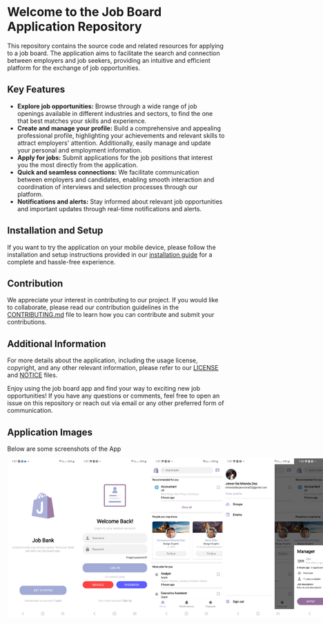 <h1>Welcome to the Job Board Application Repository</h1>

<p>This repository contains the source code and related resources for applying to a job board. The application aims to facilitate the search and connection between employers and job seekers, providing an intuitive and efficient platform for the exchange of job opportunities.</p>

<h2>Key Features</h2>

<ul>
   <li><strong>Explore job opportunities:</strong> Browse through a wide range of job openings available in different industries and sectors, to find the one that best matches your skills and experience.</li>
   <li><strong>Create and manage your profile:</strong> Build a comprehensive and appealing professional profile, highlighting your achievements and relevant skills to attract employers' attention. Additionally, easily manage and update your personal and employment information.</li>
   <li><strong>Apply for jobs:</strong> Submit applications for the job positions that interest you the most directly from the application.</li>
   <li><strong>Quick and seamless connections:</strong> We facilitate communication between employers and candidates, enabling smooth interaction and coordination of interviews and selection processes through our platform.</li>
   <li><strong>Notifications and alerts:</strong> Stay informed about relevant job opportunities and important updates through real-time notifications and alerts.</li>
</ul>

<h2>Installation and Setup</h2>

<p>If you want to try the application on your mobile device, please follow the installation and setup instructions provided in our <a href="#">installation guide</a> for a complete and hassle-free experience.</p>

<h2>Contribution</h2>

<p>We appreciate your interest in contributing to our project. If you would like to collaborate, please read our contribution guidelines in the <a href="#">CONTRIBUTING.md</a> file to learn how you can contribute and submit your contributions.</p>

<h2>Additional Information</h2>

<p>For more details about the application, including the usage license, copyright, and any other relevant information, please refer to our <a href="#">LICENSE</a> and <a href="#">NOTICE</a> files.</p>

<p>Enjoy using the job board app and find your way to exciting new job opportunities! If you have any questions or comments, feel free to open an issue on this repository or reach out via email or any other preferred form of communication.</p>

<h2>Application Images</h2>
<p>Below are some screenshots of the App</p>

<div style="display: flex;">
  <img src="https://github.com/Jerson-Miranda/JobBank/blob/master/others/images/Presentation.jpg" alt="Presentation" style="width: 33%;">
  <img src="https://github.com/Jerson-Miranda/JobBank/blob/master/others/images/Login.jpg" alt="Login" style="width: 33%;">
  <img src="https://github.com/Jerson-Miranda/JobBank/blob/master/others/images/Home.jpg"alt="Home" style="width: 33%;">
  <img src="https://github.com/Jerson-Miranda/JobBank/blob/master/others/images/Home1.jpg" alt="Home" style="width: 33%;">
  <img src="https://github.com/Jerson-Miranda/JobBank/blob/master/others/images/JobRequest.jpg"alt="JobRequest" style="width: 33%;">
  <img src="https://github.com/Jerson-Miranda/JobBank/blob/master/others/images/JobRequest2.jpg"alt="JobRequest" style="width: 33%;">
</div>
